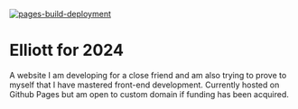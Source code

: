 [![pages-build-deployment](https://github.com/sriyansgamer/Elliott4Presi/actions/workflows/pages/pages-build-deployment/badge.svg)](https://github.com/sriyansgamer/Elliott4Presi/actions/workflows/pages/pages-build-deployment)

# Elliott for 2024

A website I am developing for a close friend and am also trying to prove to myself that I have mastered front-end development. Currently hosted on Github Pages but am open to custom domain if funding has been acquired.
